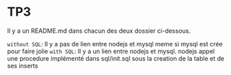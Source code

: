# TP3

Il y a un README.md dans chacun des deux dossier ci-dessous.

`without SQL`: Il y a pas de lien entre nodejs et mysql meme si mysql est crée pour faire jolie
`with SQL`: Il y a un lien entre nodejs et mysql. nodejs appel une procedure implémenté dans sql/init.sql sous la creation de la table et de ses inserts